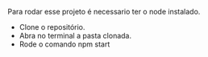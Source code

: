 Para rodar esse projeto é necessario ter o node instalado.

 - Clone o repositório.
 - Abra no terminal a pasta clonada.
 - Rode o comando npm start